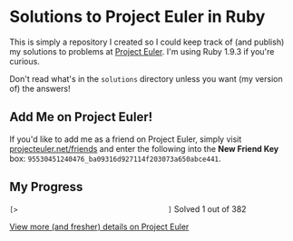 # Solutions to Project Euler in Ruby

This is simply a repository I created so I could keep track of (and publish) my solutions to problems at [Project Euler](http://projecteuler.net/). I'm using Ruby 1.9.3 if you're curious.

Don't read what's in the `solutions` directory unless you want (my version of) the answers!

## Add Me on Project Euler!

If you'd like to add me as a friend on Project Euler, simply visit [projecteuler.net/friends](http://projecteuler.net/friends) and enter the following into the **New Friend Key** box: `95530451240476_ba09316d927114f203073a650abce441`.

## My Progress

`[>                                     ]` Solved 1 out of 382

[View more (and fresher) details on Project Euler](http://projecteuler.net/progress=Kerrick)
